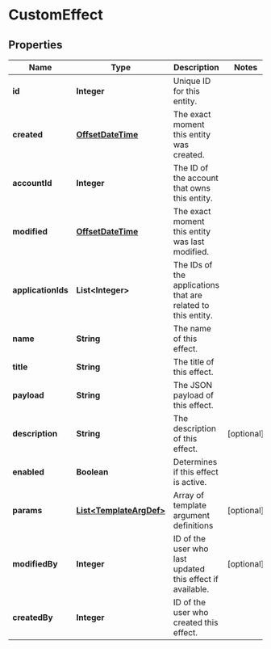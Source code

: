 

# CustomEffect


## Properties

Name | Type | Description | Notes
------------ | ------------- | ------------- | -------------
**id** | **Integer** | Unique ID for this entity. | 
**created** | [**OffsetDateTime**](OffsetDateTime.md) | The exact moment this entity was created. | 
**accountId** | **Integer** | The ID of the account that owns this entity. | 
**modified** | [**OffsetDateTime**](OffsetDateTime.md) | The exact moment this entity was last modified. | 
**applicationIds** | **List&lt;Integer&gt;** | The IDs of the applications that are related to this entity. | 
**name** | **String** | The name of this effect. | 
**title** | **String** | The title of this effect. | 
**payload** | **String** | The JSON payload of this effect. | 
**description** | **String** | The description of this effect. |  [optional]
**enabled** | **Boolean** | Determines if this effect is active. | 
**params** | [**List&lt;TemplateArgDef&gt;**](TemplateArgDef.md) | Array of template argument definitions |  [optional]
**modifiedBy** | **Integer** | ID of the user who last updated this effect if available. |  [optional]
**createdBy** | **Integer** | ID of the user who created this effect. | 



